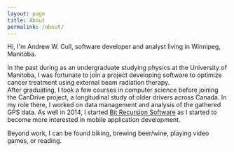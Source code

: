 ```yaml
---
layout: page
title: About
permalink: /about/
---
```


Hi,  I'm Andrew W. Cull, software developer and analyst living in Winnipeg, Manitoba.

In the past during as an undergraduate studying physics at the University of Manitoba, I was fortunate to join a project developing software to optimize cancer treatment using external beam radiation therapy.  
After graduating, I took a few courses in computer science before joining the CanDrive project, a longitudinal study of older drivers across Canada.  In my role there, I worked on data management and analysis of the
gathered GPS data.  As well in 2014, I started [Bit Recursion Software][bitrec] as I started to become more interested in mobile application development.

Beyond work, I can be found biking, brewing beer/wine, playing video games, or reading.

[bitrec]: http://bitrecursion.com
[bitrec2]:	https://play.google.com/store/apps/developer?id=Bit+Recursion+Software+Incorporated